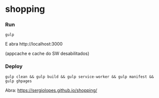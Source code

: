 # shopping

### Run

```
gulp
```

E abra http://localhost:3000

(appcache e cache do SW desabilitados)

### Deploy

```
gulp clean && gulp build && gulp service-worker && gulp manifest && gulp ghpages
```

Abra: https://sergiolopes.github.io/shopping/